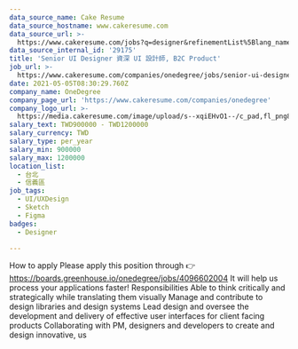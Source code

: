 ```yaml
---
data_source_name: Cake Resume
data_source_hostname: www.cakeresume.com
data_source_url: >-
  https://www.cakeresume.com/jobs?q=designer&refinementList%5Blang_name%5D%5B0%5D=English&refinementList%5Bsalary_type%5D=per_year
data_source_internal_id: '29175'
title: 'Senior UI Designer 資深 UI 設計師, B2C Product'
job_url: >-
  https://www.cakeresume.com/companies/onedegree/jobs/senior-ui-designer-senior-ui-designer-900ec1
date: 2021-05-05T08:30:29.760Z
company_name: OneDegree
company_page_url: 'https://www.cakeresume.com/companies/onedegree'
company_logo_url: >-
  https://media.cakeresume.com/image/upload/s--xqiEHvO1--/c_pad,fl_png8,h_200,w_200/v1578296147/zhabcskfo2ifv72dmwtx.png
salary_text: TWD900000 - TWD1200000
salary_currency: TWD
salary_type: per_year
salary_min: 900000
salary_max: 1200000
location_list:
  - 台北
  - 信義區
job_tags:
  - UI/UXDesign
  - Sketch
  - Figma
badges:
  - Designer

---
```


How to apply Please apply this position through 👉 https://boards.greenhouse.io/onedegree/jobs/4096602004 It will help us process your applications faster! Responsibilities Able to think critically and strategically while translating them visually Manage and contribute to design libraries and design systems Lead design and oversee the development and delivery of effective user interfaces for client facing products Collaborating with PM, designers and developers to create and design innovative, us